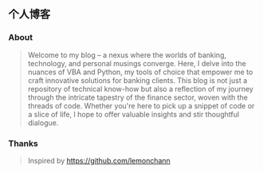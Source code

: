 ## 个人博客

### About
> Welcome to my blog – a nexus where the worlds of banking, technology, and personal musings converge. Here, I delve into the nuances of VBA and Python, my tools of choice that empower me to craft innovative solutions for banking clients. This blog is not just a repository of technical know-how but also a reflection of my journey through the intricate tapestry of the finance sector, woven with the threads of code. Whether you're here to pick up a snippet of code or a slice of life, I hope to offer valuable insights and stir thoughtful dialogue. 
  
### Thanks
> Inspired by https://github.com/lemonchann


